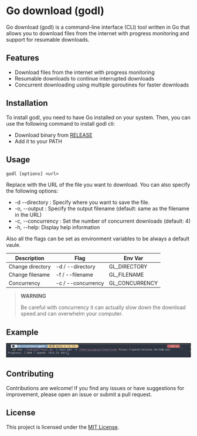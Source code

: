 # Go download (godl)

Go download (godl) is a command-line interface (CLI) tool written in Go that allows you to download files from the internet with progress monitoring and support for resumable downloads.

## Features

- Download files from the internet with progress monitoring
- Resumable downloads to continue interrupted downloads
- Concurrent downloading using multiple goroutines for faster downloads

## Installation

To install godl, you need to have Go installed on your system. Then, you can use the following command to install godl cli:


* Download binary from [RELEASE](https://github.com/guipguia/godl/releases)
* Add it to your PATH

## Usage

```shell
godl [options] <url> 
```

Replace <url> with the URL of the file you want to download. You can also specify the following options:

* -d --directory <path>: Specify where you want to save the file.
* -o, --output <filename>: Specify the output filename (default: same as the filename in the URL)
* -c, --concurrency <value>: Set the number of concurrent downloads (default: 4)
* -h, --help: Display help information

Also all the flags can be set as environment variables to be always a default vaule.

| Description      | Flag               | Env Var        |
|------------------|--------------------|----------------|
| Change directory | -d / --directory   | GL_DIRECTORY   |
| Change filename  | -f / --filename    | GL_FILENAME    |
| Concurrency      | -c / --concurrency | GL_CONCURRENCY |

> **WARNING**
>
> Be careful with concurrency it can actually slow down the download speed and can overwhelm your computer.


## Example

![Example of output](./assets/example.png)

## Contributing

Contributions are welcome! If you find any issues or have suggestions for improvement, please open an issue or submit a pull request.

## License

This project is licensed under the [MIT License](https://github.com/guipguia/godl/blob/main/LICENSE).